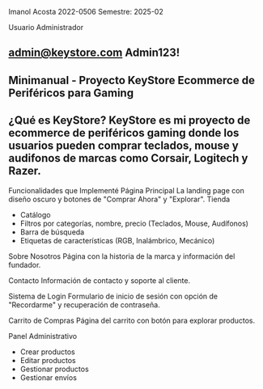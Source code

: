 Imanol Acosta 
2022-0506
Semestre: 2025-02


Usuario Administrador

admin@keystore.com
Admin123!
--
Minimanual - Proyecto KeyStore
Ecommerce de Periféricos para Gaming
---
¿Qué es KeyStore?
KeyStore es mi proyecto de ecommerce de periféricos gaming donde los usuarios pueden comprar teclados, mouse y audifonos de marcas como Corsair, Logitech y Razer.
---
Funcionalidades que Implementé
Página Principal
La landing page con diseño oscuro y botones de "Comprar Ahora" y "Explorar".
Tienda
- Catálogo
- Filtros por categorías, nombre, precio (Teclados, Mouse, Audífonos)
- Barra de búsqueda
- Etiquetas de características (RGB, Inalámbrico, Mecánico)
  
Sobre Nosotros
Página con la historia de la marca y información del fundador.

Contacto
Información de contacto y soporte al cliente.

Sistema de Login
Formulario de inicio de sesión con opción de "Recordarme" y recuperación de contraseña.

Carrito de Compras
Página del carrito con botón para explorar productos.

Panel Administrativo
- Crear productos
- Editar productos  
- Gestionar productos
- Gestionar envíos

